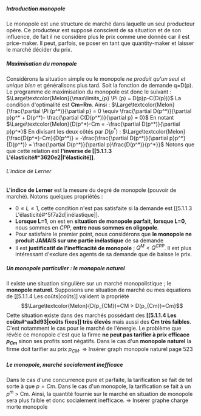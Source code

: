  ##### Introduction monopole

Le monopole est une structure de marché dans laquelle un seul producteur opère. 
Ce producteur est supposé conscient de sa situation et de son influence, de fait il ne considère plus le prix comme une donnée car il est price-maker.
Il peut, parfois, se poser en tant que quantity-maker et laisser le marché décider du prix.

##### Maximisation du monopole

Considérons la situation simple ou le monopole *ne produit qu'un seul et unique bien* et généralisons plus tard.
Soit la fonction de demande q=D(p). 
Le programme de maximisation du monopole est donc le suivant : 
$\Large\textcolor{Melon}{\max\limits_{p} \Pi (p) = D(p)p-C(D(p))}$ 
La condition d'optimalité est **Cm=Rm**.
Ainsi : 
$\Large\textcolor{Melon}{\frac{\partial \Pi (p^*)}{\partial p} = 0 \equiv \frac{\partial  D(p^*)}{\partial p}p^* + D(p^*)- \frac{\partial  C(D(p^*))}{\partial p} = 0}$
En notant  
$\Large\textcolor{Melon}{D(p^*)-Cm = -\frac{\partial  D(p^*)}{\partial p}p^*}$
En divisant les deux côtés par $D(p^*)$ :
$\Large\textcolor{Melon}{\frac{D(p^*)-Cm}{D(p^*)} = -\frac{\frac{\partial  D(p^*)}{\partial p}p^*}{D(p^*)} = \frac{\partial  D(p^*)}{\partial p}\frac{D(p^*)}{p^*}}$ 
Notons que que cette relation est **l'inverse de [[5.1.1.3 L'élasticité#^3620e2|l'élasticité]]**. 

###### L'indice de Lerner
**L'indice de Lerner** est la mesure du degré de monopole (pouvoir de marché). 
Notons quelques propriétés :
- $0 \le L \le 1$, cette condition n'est pas satisfaite si la demande est [[5.1.1.3 L'élasticité#^5f7a2d|inélastique]].
- **Lorsque L=1**, on est en **situation de monopole parfait**, **lorsque L=0**, nous sommes en *CP*P, **entre nous sommes en oligopole**.
- Pour satisfaire le premier point, nous considérons que **le monopole ne produit JAMAIS sur une partie inélastique** de sa demande
- Il est **justificatif de l'inefficacité de monopole** ; $Q^M < Q^{CPP}$. Il est plus intéressant d'exclure des agents de sa demande que de baisse le prix.

##### Un monopole particulier : le monopole naturel
Il existe une situation singulière sur un marché monopolistique ; le **monopole naturel**. 
Supposons une situation de marché ou mes équations de [[5.1.1.4 Les coûts|coûts]] valident la propriété $$\Large\textcolor{Melon}{D(p_{CM})=CM > D(p_{Cm})=Cm}$$
Cette situation existe dans des marchés possédant des **[[5.1.1.4 Les coûts#^aa3d93|coûts fixes]] très élevés** mais aussi des **Cm très faibles**. C'est notamment le cas pour le marché de l'énergie. 
Le problème que révèle ce monopole c'est que la firme **ne peut pas tarifier à prix efficace $p_{Cm}$** sinon ses profits sont négatifs. Dans le cas d'un **monopole naturel** la firme doit tarifier au prix $p_{CM}$. 
=> Insérer graph monopole naturel page 523

##### Le monopole, marché socialement inefficace
Dans le cas d'une concurrence pure et parfaite, la tarification se fait de tel sorte à que $p = Cm$.
Dans le cas d'un monopole, la tarification se fait à un $p^m$ > Cm. 
Ainsi, la quantité fournie sur le marché en situation de monopole sera plus faible et donc socialement inefficace. 
=> Insérer graphe charge morte monopole

